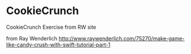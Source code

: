 # CookieCrunch
CookieCrunch Exercise from RW site

from Ray Wenderlich
http://www.raywenderlich.com/75270/make-game-like-candy-crush-with-swift-tutorial-part-1

